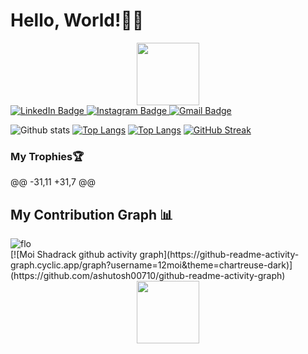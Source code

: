  # Hello, World!:man_technologist:
 
<div id="header" align="center">
  <img src="https://media.giphy.com/media/HwBlFQZFcAoUcPHZdX/giphy.gif" width="100"/>
</div>
<div id="badges">
  
  <a href="https://www.linkedin.com/in/moishadrack/">
    <img src="https://img.shields.io/badge/LinkedIn-blue?&logo=linkedin&logoColor=highcontrast" alt="LinkedIn Badge"/>
  </a>
  <a href="https://www.instagram.com/](https://www.instagram.com/sharmmosha.i?i=bkcop7mp3425&utm_content=jtfjj3r)">
    <img src="https://img.shields.io/badge/-Instagram-red?color=white&logo=instagram&logoColor=highcontrast" alt="Instagram Badge"/>
  </a>
  <a href="https://mail.google.com/mail/u/0/#inbox/moishadrack@gmail.com">
    <img src="https://img.shields.io/badge/Gmail-D14836?&logo=gmail&logoColor=white" alt="Gmail Badge"/>
  </a>
  
</div>
<img src="https://komarev.com/ghpvc/?username=12moi&style=compact-square&color=blue" align="center" alt=""/>

![Github stats](https://github-readme-stats.vercel.app/api?&username=12moi&repo=12moi&theme=highcontrast&show_icons=true&count_private=true)
[![Top Langs](https://github-readme-stats.vercel.app/api/top-langs/?username=12moi&langs_count=20&layout=compact&theme=vision-friendly-dark)](https://github.com/anuraghazra/github-readme-stats)
[![Top Langs](https://github-readme-stats.vercel.app/api/top-langs/?username=12moi&langs_count=20&layout=compact&theme=vision-friendly-dark&count_private=true)](https://github.com/anuraghazra/github-readme-stats)
[![GitHub Streak](https://streak-stats.demolab.com/?user=12moi&theme=highcontrast)](https://git.io/streak-stats)

### My Trophies🏆 <!--My Trophies-->
@@ -31,11 +31,7 @@

## My Contribution Graph :bar_chart:

<p>
  <img align="left" src="https://activity-graph.herokuapp.com/graph?username=12moi&theme=chartreuse-dark&count_private=true" alt="flo" />
</p>
&nbsp;
<br />
[![Moi Shadrack github activity graph](https://github-readme-activity-graph.cyclic.app/graph?username=12moi&theme=chartreuse-dark)](https://github.com/ashutosh00710/github-readme-activity-graph)

<div id="header" align="center">
  <img src="https://media.giphy.com/media/HwBlFQZFcAoUcPHZdX/giphy.gif" width="100"/>
</div>

